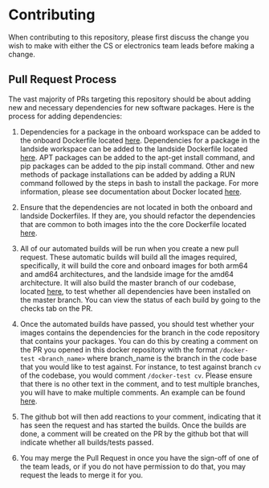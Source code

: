 # Contributing

When contributing to this repository, please first discuss the change you wish to make 
with either the CS or electronics team leads before making a change. 

## Pull Request Process

The vast majority of PRs targeting this repository should be about adding new and necessary dependencies for new software packages.
Here is the process for adding dependencies:

1. Dependencies for a package in the onboard workspace can be added to the onboard Dockerfile located [here](https://github.com/DukeRobotics/robosub-ros-docker/blob/master/onboard/Dockerfile).
   Dependencies for a package in the landside workspace can be added to the landside Dockerfile located [here](https://github.com/DukeRobotics/robosub-ros-docker/blob/master/landside/Dockerfile).
   APT packages can be added to the apt-get install command, and pip packages can be added to the pip install command. Other and new methods of package 
   installations can be added by adding a RUN command followed by the steps in bash to install the package. For more information, please see
   documentation about Docker located [here](https://docs.docker.com/engine/reference/builder/).
   
2. Ensure that the dependencies are not located in both the onboard and landside Dockerfiles. If they are, you should refactor the dependencies
   that are common to both images into the the core Dockerfile located [here](https://github.com/DukeRobotics/robosub-ros-docker/blob/master/core/Dockerfile).
   
3. All of our automated builds will be run when you create a new pull request. These automatic builds will build all the images required, specifically, it will
   build the core and onboard images for both arm64 and amd64 architectures, and the landside image for the amd64 architecture. It will also build the master branch
   of our codebase, located [here](https://github.com/DukeRobotics/robosub-ros), to test whether all dependencies have been installed on the master branch. You can view
   the status of each build by going to the checks tab on the PR.
   
4. Once the automated builds have passed, you should test whether your images contains the dependencies for the branch in the code repository that contains your 
   packages. You can do this by creating a comment on the PR you opened in this docker repository with the format `/docker-test <branch_name>` where 
   branch_name is the branch in the code base that you would like to test against. For instance, to test against branch `cv` of the codebase, you would
   comment `/docker-test cv`. Please ensure that there is no other text in the comment, and to test multiple branches, you will have to make multiple comments.
   An example can be found [here](https://github.com/DukeRobotics/robosub-ros-docker/pull/48).
   
5. The github bot will then add reactions to your comment, indicating that it has seen the request and has started the builds. Once the builds are done, a comment
   will be created on the PR by the github bot that will indicate whether all builds/tests passed.

6. You may merge the Pull Request in once you have the sign-off of one of the team leads, or if you 
   do not have permission to do that, you may request the leads to merge it for you.
